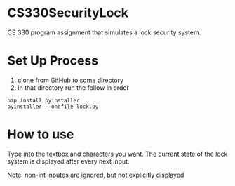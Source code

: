 # CS330SecurityLock
CS 330 program assignment that simulates a lock security system.

# Set Up Process
1. clone from GitHub to some directory
2. in that directory run the follow in order
```
pip install pyinstaller
pyinstaller --onefile lock.py
```

# How to use
Type into the textbox and characters you want.
The current state of the lock system is displayed after every next input.

Note: non-int inputes are ignored, but not explicitly displayed
